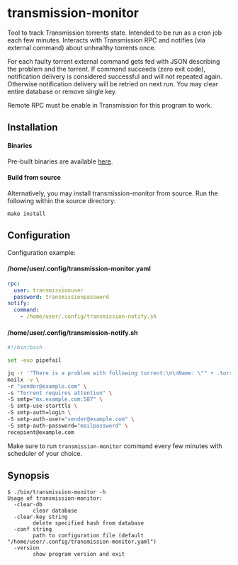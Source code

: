 # transmission-monitor

Tool to track Transmission torrents state. Intended to be run as a cron job each few minutes. Interacts with Transmission RPC and notifies (via external command) about unhealthy torrents once.

For each faulty torrent external command gets fed with JSON describing the problem and the torrent. If command succeeds (zero exit code), notification delivery is considered successful and will not repeated again. Otherwise notification delivery will be retried on next run. You may clear entire database or remove single key.

Remote RPC must be enable in Transmission for this program to work.

## Installation

#### Binaries

Pre-built binaries are available [here](https://github.com/Snawoot/transmission-monitor/releases/latest).

#### Build from source

Alternatively, you may install transmission-monitor from source. Run the following within the source directory:

```
make install
```

## Configuration

Configuration example:

#### /home/user/.config/transmission-monitor.yaml

```yaml
rpc:
  user: transmissionuser
  password: transmissionpassword
notify:
  command:
    - /home/user/.config/transmission-notify.sh
```

#### /home/user/.config/transmission-notify.sh

```bash
#!/bin/bash

set -euo pipefail

jq -r '"There is a problem with following torrent:\n\nName: \"" + .torrent.name + "\"\nHash: " + .torrent.hashString + "\nComment: " + .torrent.comment + "\nCause: " + .reason' | \
mailx -v \
-r "sender@example.com" \
-s "Torrent requires attention" \
-S smtp="mx.example.com:587" \
-S smtp-use-starttls \
-S smtp-auth=login \
-S smtp-auth-user="sender@example.com" \
-S smtp-auth-password="mailpassword" \
recepient@example.com
```

Make sure to run `transmission-monitor` command every few minutes with scheduler of your choice.

## Synopsis

```
$ ./bin/transmission-monitor -h
Usage of transmission-monitor:
  -clear-db
    	clear database
  -clear-key string
    	delete specified hash from database
  -conf string
    	path to configuration file (default "/home/user/.config/transmission-monitor.yaml")
  -version
    	show program version and exit
```
